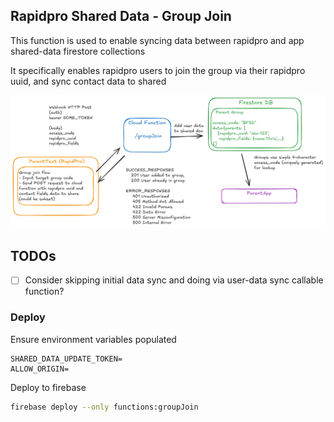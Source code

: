 ## Rapidpro Shared Data - Group Join

This function is used to enable syncing data between rapidpro and app shared-data firestore collections

It specifically enables rapidpro users to join the group via their rapidpro uuid, and sync contact data to shared

![alt text](image.png)

## TODOs

- [ ] Consider skipping initial data sync and doing via user-data sync callable function?

### Deploy

Ensure environment variables populated

```env
SHARED_DATA_UPDATE_TOKEN=
ALLOW_ORIGIN=
```

Deploy to firebase

```bash
firebase deploy --only functions:groupJoin
```
